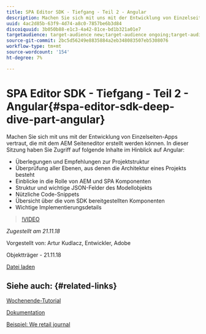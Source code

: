 ```yaml
---
title: SPA Editor SDK - Tiefgang - Teil 2 - Angular
description: Machen Sie sich mit uns mit der Entwicklung von Einzelseiten-Apps vertraut, die mit dem AEM Seiteneditor erstellt werden können.
uuid: 4ac2d85b-63f9-4d74-a8c0-7857be6b3d84
discoiquuid: 3b050b88-e1c3-4a42-81ce-bd1b321a01e7
targetaudience: target-audience new;target-audience ongoing;target-audience upgrader
source-git-commit: 2bc5d56249e8835884a2eb348083507eb5308076
workflow-type: tm+mt
source-wordcount: '154'
ht-degree: 7%

---
```



# SPA Editor SDK - Tiefgang - Teil 2 - Angular{#spa-editor-sdk-deep-dive-part-angular}

Machen Sie sich mit uns mit der Entwicklung von Einzelseiten-Apps vertraut, die mit dem AEM Seiteneditor erstellt werden können. In dieser Sitzung haben Sie Zugriff auf folgende Inhalte im Hinblick auf Angular:

* Überlegungen und Empfehlungen zur Projektstruktur
* Überprüfung aller Ebenen, aus denen die Architektur eines Projekts besteht
* Einblicke in die Rolle von AEM und SPA Komponenten
* Struktur und wichtige JSON-Felder des Modellobjekts
* Nützliche Code-Snippets
* Übersicht über die vom SDK bereitgestellten Komponenten
* Wichtige Implementierungsdetails

>[!VIDEO](https://video.tv.adobe.com/v/25503/?quality-9)

*Zugestellt am 21.11.18*

Vorgestellt von: Artur Kudlacz, Entwickler, Adobe

Objektträger - 21.11.18

[Datei laden](assets/aem-gems-aem-spaeditorangular-112118.pdf)

## Siehe auch: {#related-links}

[Wochenende-Tutorial](https://experienceleague.adobe.com/docs/experience-manager-learn/getting-started-wknd-tutorial-develop/overview.html?lang=de)

[Dokumentation](https://helpx.adobe.com/experience-manager/6-4/sites/developing/using/spa-overview.html)

[Beispiel: We retail journal](https://github.com/adobe/aem-sample-we-retail-journal)

<!--
[Get back to the Overview](https://helpx.adobe.com/experience-manager/kt/eseminars/gems/aem-index.html)
-->
